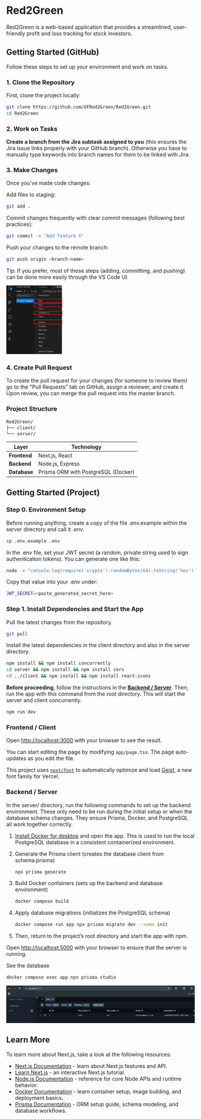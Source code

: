 # Red2Green

Red2Green is a web-based application that provides a streamlined, user-friendly profit and loss tracking for stock investors.

## Getting Started (GitHub)

Follow these steps to set up your environment and work on tasks.

### 1. Clone the Repository
First, clone the project locally:
```bash
git clone https://github.com/UFRed2Green/Red2Green.git
cd Red2Green
```

### 2. Work on Tasks
**Create a branch from the Jira subtask assigned to you** (this ensures the Jira issue links properly with your GitHub branch). Otherwise you have to manually type keywords into branch names for them to be linked with Jira.

### 3. Make Changes

Once you've made code changes:

Add files to staging:

```bash 
git add .
```


Commit changes frequently with clear commit messages (following best practices):

```bash 
git commit -m "Add feature X"
```


Push your changes to the remote branch:

```bash 
git push origin <branch-name>
```

Tip: If you prefer, most of these steps (adding, committing, and pushing) can be done more easily through the VS Code UI.

<img src="./docs/images/vscode-git.png" width="150" />

### 4. Create Pull Request
To create the pull request for your changes (for someone to review them) go to the "Pull Requests" tab on GitHub, assign a reviewer, and create it.
Upon review, you can merge the pull request into the master branch.

### Project Structure
```
Red2Green/
├── client/
└── server/
```
| Layer      | Technology |
|-------------|-------------|
| **Frontend** | Next.js, React |
| **Backend**  | Node.js, Express |
| **Database** | Prisma ORM with PostgreSQL (Docker) |

## Getting Started (Project)

### Step 0. Environment Setup
Before running anything, create a copy of the file .env.example within the server directory and call it .env.
```bash
cp .env.example .env
```

In the .env file, set your JWT secret (a random, private string used to sign authentication tokens).
You can generate one like this:
```bash
node -e "console.log(require('crypto').randomBytes(64).toString('hex'))"
```

Copy that value into your .env under:
```bash
JWT_SECRET=<paste_generated_secret_here>
```

### Step 1. Install Dependencies and Start the App 
Pull the latest changes from the repository.

```bash
git pull
```

Install the latest dependencies in the client directory and also in the server directory.
```bash
npm install && npm install concurrently
cd server && npm install && npm install cors
cd ../client && npm install && npm install react-icons
```
**Before proceeding**, follow the instructions in the [**Backend / Server**](#backend--server). Then, run the app with this command from the root directory. This will start the server and client concurrently.

```bash
npm run dev
```

### Frontend / Client
Open [http://localhost:3000](http://localhost:3000) with your browser to see the result.

You can start editing the page by modifying `app/page.tsx`. The page auto-updates as you edit the file.

This project uses [`next/font`](https://nextjs.org/docs/app/building-your-application/optimizing/fonts) to automatically optimize and load [Geist](https://vercel.com/font), a new font family for Vercel.

### Backend / Server

In the server/ directory, run the following commands to set up the backend environment.
These only need to be run during the initial setup or when the database schema changes.
They ensure Prisma, Docker, and PostgreSQL all work together correctly.

1. [Install Docker for desktop](https://www.docker.com/get-started/) and open the app. This is used to run the local PostgreSQL database in a consistent containerized environment.

2. Generate the Prisma client
    (creates the database client from schema.prisma)
    ``` bash
    npx prisma generate
    ```

3. Build Docker containers
(sets up the backend and database environment)
    ```bash
    docker compose build
    ```

4. Apply database migrations
    (initializes the PostgreSQL schema)

    ```bash
    docker compose run app npx prisma migrate dev --name init
    ```

5. Then, return to the project’s root directory and start the app with npm.

Open [http://localhost:5000](http://localhost:5000) with your browser to ensure that the server is running.

See the database

```bash
docker compose exec app npx prisma studio
```
<img src="./docs/images/database.png" />

## Learn More

To learn more about Next.js, take a look at the following resources:

- [Next.js Documentation](https://nextjs.org/docs) - learn about Next.js features and API.
- [Learn Next.js](https://nextjs.org/learn) - an interactive Next.js tutorial.
- [Node.js Documentation](https://nodejs.org/docs/latest/api/) - reference for core Node APIs and runtime behavior.
- [Docker Documentation](https://docs.docker.com/) - learn container setup, image building, and deployment basics.
- [Prisma Documentation](https://www.prisma.io/docs) - ORM setup guide, schema modeling, and database workflows.
